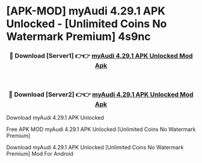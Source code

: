 # [APK-MOD] myAudi 4.29.1 APK Unlocked - [Unlimited Coins No Watermark Premium] 4s9nc



<div align="center">
<h3>🔴 Download [Server1] 👉👉 <a href="https://momento.my/?title=myAudi_4.29.1_APK_Unlocked">myAudi 4.29.1 APK Unlocked Mod Apk</a></h3><br>

<h3>🔴 Download [Server2] 👉👉 <a href="https://momento.my/?title=myAudi_4.29.1_APK_Unlocked">myAudi 4.29.1 APK Unlocked Mod Apk</a></h3>
</div>



Download myAudi 4.29.1 APK Unlocked 

Free APK MOD myAudi 4.29.1 APK Unlocked [Unlimited Coins No Watermark Premium]

Download myAudi 4.29.1 APK Unlocked [Unlimited Coins No Watermark Premium] Mod For Android
